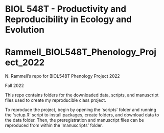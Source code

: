 # BIOL 548T - Productivity and Reproducibility in Ecology and Evolution
  # Rammell_BIOL548T_Phenology_Project_2022
N. Rammell’s repo for BIOL548T Phenology Project 2022

Fall 2022

This repo contains folders for the downloaded data, scripts, and manuscript files
used to create my reproducible class project. 

To reproduce the project, begin by opening the 'scripts' folder and running the 
'setup.R' script to install packages, create folders, and download data to the 
data folder. Then, the preregistration and manuscript files can be reproduced
from within the 'manuscripts' folder. 





